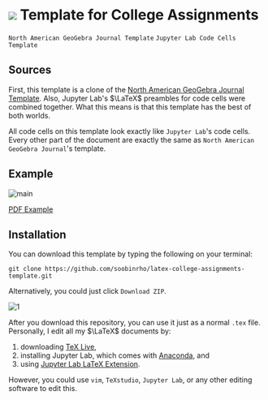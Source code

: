 # <img src="https://render.githubusercontent.com/render/math?math=\LaTeX"> Template for College Assignments
`North American GeoGebra Journal Template` 
`Jupyter Lab Code Cells Template`

## Sources
First, this template is a clone of the 
[North American GeoGebra Journal Template](https://github.com/jamesquinlan/nagj). 
Also, Jupyter Lab's $\LaTeX$ preambles for
code cells were combined together.
What this means is that this template has
the best of both worlds. 

All code cells on this template look exactly like `Jupyter Lab`'s
code cells. Every other part of the document
are exactly the same as `North American GeoGebra Journal`'s template.

## Example
![main](https://user-images.githubusercontent.com/19341857/174758273-d4410ce1-afe4-4d4e-8229-1f069ee8a165.png)

 [PDF Example](main.pdf) 

## Installation
You can download this template by typing the following on your terminal:

```
git clone https://github.com/soobinrho/latex-college-assignments-template.git
```

Alternatively, you could just click `Download ZIP`.

![1](https://user-images.githubusercontent.com/19341857/174758825-c2caf22c-29cb-4ffa-816c-5ad1c4a0613e.png)

After you download this repository, you can use it just as a normal `.tex` file. 
Personally, I edit all my $\LaTeX$ documents by:
1. downloading [TeX Live](https://www.tug.org/texlive/),
2. installing Jupyter Lab, which comes with [Anaconda](https://www.anaconda.com/), and
3. using [Jupyter Lab LaTeX Extension](https://github.com/jupyterlab/jupyterlab-latex).

However, you could use `vim`, `TeXstudio`, `Jupyter Lab`, or any other
editing software to edit this.
